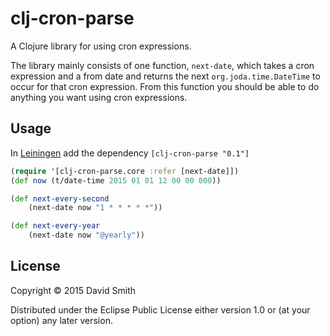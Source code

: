 # clj-cron-parse

A Clojure library for using cron expressions.

The library mainly consists of one function, `next-date`, which takes a cron expression and a from date and returns the
next `org.joda.time.DateTime` to occur for that cron expression.  From this function you should be able to do anything
you want using cron expressions.

## Usage

In [Leiningen](http://github.com/technomancy/leiningen/) add the dependency `[clj-cron-parse "0.1"]`

```clojure
(require '[clj-cron-parse.core :refer [next-date]])
(def now (t/date-time 2015 01 01 12 00 00 000))

(def next-every-second
    (next-date now "1 * * * * *"))

(def next-every-year
    (next-date now "@yearly"))
```

## License

Copyright © 2015 David Smith

Distributed under the Eclipse Public License either version 1.0 or (at
your option) any later version.
